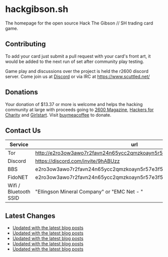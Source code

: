 # hackgibson.sh
The homepage for the open source Hack The Gibson // SH trading card game.


## Contributing

To add your card just submit a pull request with your card's front art, it would be added to the next run of set after community play testing.

Game play and discussions over the project is held the r2600 discord server. Come join us at [Discord](https://discord.com/invite/9hABUzz) or via IRC at https://www.scuttled.net/


## Donations

Your donation of $13.37 or more is welcome and helps the hacking community at large with proceeds going to [2600 Magazine](https://2600.com/), [Hackers for Charity](https://hackersforcharity.org) and [Girlstart](https://girlstart.org).  Visit [buymeacoffee](https://www.buymeacoffee.com/hackgibson.sh) to donate.


## Contact Us

Service | url
-|-
Tor | http://e2ro3ow3awo7r2favn24n65ycc2qmzkoayn5r57e3f56nvjwdcgg32ad.onion
Discord | https://discord.com/invite/9hABUzz
BBS | e2ro3ow3awo7r2favn24n65ycc2qmzkoayn5r57e3f56nvjwdcgg32ad.onion:23
FidoNET | e2ro3ow3awo7r2favn24n65ycc2qmzkoayn5r57e3f56nvjwdcgg32ad.onion:24554
Wifi / Bluetooth SSID | "Ellingson Mineral Company" or "EMC Net - <fidonet address>"

## Latest Changes
<!-- BLOG-POST-LIST:START -->
- [Updated with the latest blog posts](https://github.com/DFW2600/hackgibson.sh/commit/984e204ea5e1bd111f30f79803f9a6779caff82b)
- [Updated with the latest blog posts](https://github.com/DFW2600/hackgibson.sh/commit/56ddbbe0029c6d4e5853bbce646a4d48a9e265a9)
- [Updated with the latest blog posts](https://github.com/DFW2600/hackgibson.sh/commit/d948872c9c74f1069ab6dbcfe3215c3cb93df051)
- [Updated with the latest blog posts](https://github.com/DFW2600/hackgibson.sh/commit/73723c9cba03b9a217a7f686cc8857e1b8a26aea)
- [Updated with the latest blog posts](https://github.com/DFW2600/hackgibson.sh/commit/ca3a88c7c564769ef1a930d5ac4054f5daa7d393)
<!-- BLOG-POST-LIST:END -->
